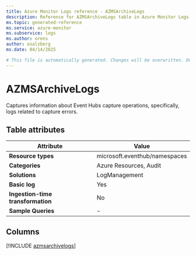 ```yaml
---
title: Azure Monitor Logs reference - AZMSArchiveLogs
description: Reference for AZMSArchiveLogs table in Azure Monitor Logs.
ms.topic: generated-reference
ms.service: azure-monitor
ms.subservice: logs
ms.author: orens
author: osalzberg
ms.date: 04/14/2025

# This file is automatically generated. Changes will be overwritten. Do not change this file directly.
---
```


# AZMSArchiveLogs

Captures information about Event Hubs capture operations, specifically, logs related to capture errors.


## Table attributes

|Attribute|Value|
|---|---|
|**Resource types**|microsoft.eventhub/namespaces|
|**Categories**|Azure Resources, Audit|
|**Solutions**| LogManagement|
|**Basic log**|Yes|
|**Ingestion-time transformation**|No|
|**Sample Queries**|-|



## Columns
  
[!INCLUDE [azmsarchivelogs](~/reusable-content/ce-skilling/azure/includes/azure-monitor/reference/tables/azmsarchivelogs-include.md)]

